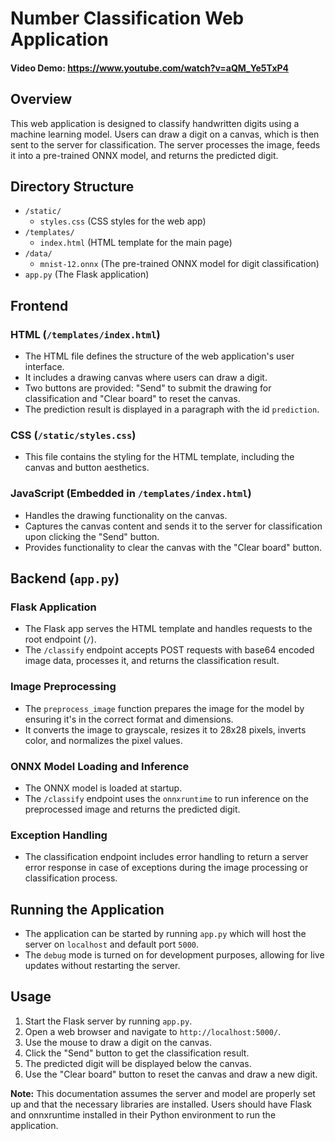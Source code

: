 # Number Classification Web Application
#### Video Demo:  https://www.youtube.com/watch?v=aQM_Ye5TxP4

## Overview

This web application is designed to classify handwritten digits using a machine learning model. Users can draw a digit on a canvas, which is then sent to the server for classification. The server processes the image, feeds it into a pre-trained ONNX model, and returns the predicted digit.

## Directory Structure

- `/static/`
  - `styles.css` (CSS styles for the web app)
- `/templates/`
  - `index.html` (HTML template for the main page)
- `/data/`
  - `mnist-12.onnx` (The pre-trained ONNX model for digit classification)
- `app.py` (The Flask application)

## Frontend

### HTML (`/templates/index.html`)

- The HTML file defines the structure of the web application's user interface.
- It includes a drawing canvas where users can draw a digit.
- Two buttons are provided: "Send" to submit the drawing for classification and "Clear board" to reset the canvas.
- The prediction result is displayed in a paragraph with the id `prediction`.

### CSS (`/static/styles.css`)

- This file contains the styling for the HTML template, including the canvas and button aesthetics.

### JavaScript (Embedded in `/templates/index.html`)

- Handles the drawing functionality on the canvas.
- Captures the canvas content and sends it to the server for classification upon clicking the "Send" button.
- Provides functionality to clear the canvas with the "Clear board" button.

## Backend (`app.py`)

### Flask Application

- The Flask app serves the HTML template and handles requests to the root endpoint (`/`).
- The `/classify` endpoint accepts POST requests with base64 encoded image data, processes it, and returns the classification result.

### Image Preprocessing

- The `preprocess_image` function prepares the image for the model by ensuring it's in the correct format and dimensions.
- It converts the image to grayscale, resizes it to 28x28 pixels, inverts color, and normalizes the pixel values.

### ONNX Model Loading and Inference

- The ONNX model is loaded at startup.
- The `/classify` endpoint uses the `onnxruntime` to run inference on the preprocessed image and returns the predicted digit.

### Exception Handling

- The classification endpoint includes error handling to return a server error response in case of exceptions during the image processing or classification process.

## Running the Application

- The application can be started by running `app.py` which will host the server on `localhost` and default port `5000`.
- The `debug` mode is turned on for development purposes, allowing for live updates without restarting the server.

## Usage

1. Start the Flask server by running `app.py`.
2. Open a web browser and navigate to `http://localhost:5000/`.
3. Use the mouse to draw a digit on the canvas.
4. Click the "Send" button to get the classification result.
5. The predicted digit will be displayed below the canvas.
6. Use the "Clear board" button to reset the canvas and draw a new digit.

**Note:** This documentation assumes the server and model are properly set up and that the necessary libraries are installed. Users should have Flask and onnxruntime installed in their Python environment to run the application.